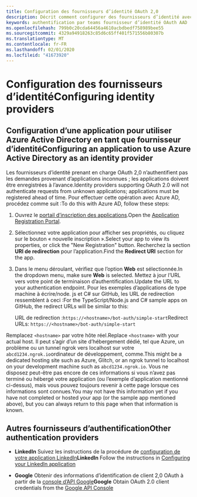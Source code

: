 ```yaml
---
title: Configuration des fournisseurs d’identité OAuth 2,0
description: Décrit comment configurer des fournisseurs d’identité avec un focus sur Azure AD
keywords: authentification par teams fournisseur d’identité OAuth AAD
ms.openlocfilehash: 799b0c20cda64456a4610acbdbedf758989bee55
ms.sourcegitcommit: 4329a94918263c85d6c65ff401f571556b80307b
ms.translationtype: MT
ms.contentlocale: fr-FR
ms.lasthandoff: 02/01/2020
ms.locfileid: "41673920"
---
```

# <a name="configuring-identity-providers"></a><span data-ttu-id="55da2-104">Configuration des fournisseurs d’identité</span><span class="sxs-lookup"><span data-stu-id="55da2-104">Configuring identity providers</span></span>

## <a name="configuring-an-application-to-use-azure-active-directory-as-an-identity-provider"></a><span data-ttu-id="55da2-105">Configuration d’une application pour utiliser Azure Active Directory en tant que fournisseur d’identité</span><span class="sxs-lookup"><span data-stu-id="55da2-105">Configuring an application to use Azure Active Directory as an identity provider</span></span>

<span data-ttu-id="55da2-106">Les fournisseurs d’identité prenant en charge OAuth 2,0 n’authentifient pas les demandes provenant d’applications inconnues ; les applications doivent être enregistrées à l’avance.</span><span class="sxs-lookup"><span data-stu-id="55da2-106">Identity providers supporting OAuth 2.0 will not authenticate requests from unknown applications; applications must be registered ahead of time.</span></span> <span data-ttu-id="55da2-107">Pour effectuer cette opération avec Azure AD, procédez comme suit :</span><span class="sxs-lookup"><span data-stu-id="55da2-107">To do this with Azure AD, follow these steps:</span></span>

1. <span data-ttu-id="55da2-108">Ouvrez le [portail d’inscription des applications](https://ms.portal.azure.com/#blade/Microsoft_AAD_RegisteredApps/ApplicationsListBlade).</span><span class="sxs-lookup"><span data-stu-id="55da2-108">Open the [Application Registration Portal](https://ms.portal.azure.com/#blade/Microsoft_AAD_RegisteredApps/ApplicationsListBlade).</span></span>

2. <span data-ttu-id="55da2-109">Sélectionnez votre application pour afficher ses propriétés, ou cliquez sur le bouton « nouvelle inscription ».</span><span class="sxs-lookup"><span data-stu-id="55da2-109">Select your app to view its properties, or click the "New Registration" button.</span></span> <span data-ttu-id="55da2-110">Recherchez la section **URI de redirection** pour l’application.</span><span class="sxs-lookup"><span data-stu-id="55da2-110">Find the **Redirect URI** section for the app.</span></span>

3. <span data-ttu-id="55da2-111">Dans le menu déroulant, vérifiez que l’option **Web** est sélectionnée.</span><span class="sxs-lookup"><span data-stu-id="55da2-111">In the dropdown menu, make sure **Web** is selected.</span></span> <span data-ttu-id="55da2-112">Mettez à jour l’URL vers votre point de terminaison d’authentification.</span><span class="sxs-lookup"><span data-stu-id="55da2-112">Update the URL to your authentication endpoint.</span></span> <span data-ttu-id="55da2-113">Pour les exemples d’applications de type machine à écrire/node. js et C# sur GitHub, les URL de redirection ressemblent à ceci :</span><span class="sxs-lookup"><span data-stu-id="55da2-113">For the TypeScript/Node.js and C# sample apps on GitHub, the redirect URLs will be similar to this:</span></span>

    <span data-ttu-id="55da2-114">URL de redirection :`https://<hostname>/bot-auth/simple-start`</span><span class="sxs-lookup"><span data-stu-id="55da2-114">Redirect URLs: `https://<hostname>/bot-auth/simple-start`</span></span>

<span data-ttu-id="55da2-115">Remplacez `<hostname>` par votre hôte réel.</span><span class="sxs-lookup"><span data-stu-id="55da2-115">Replace `<hostname>` with your actual host.</span></span> <span data-ttu-id="55da2-116">Il peut s’agir d’un site d’hébergement dédié, tel que Azure, un problème ou un tunnel ngrok vers localhost sur votre `abcd1234.ngrok.io`ordinateur de développement, comme.</span><span class="sxs-lookup"><span data-stu-id="55da2-116">This might be a dedicated hosting site such as Azure, Glitch, or an ngrok tunnel to localhost on your development machine such as `abcd1234.ngrok.io`.</span></span> <span data-ttu-id="55da2-117">Vous ne disposez peut-être pas encore de ces informations si vous n’avez pas terminé ou hébergé votre application (ou l’exemple d’application mentionné ci-dessus), mais vous pouvez toujours revenir à cette page lorsque ces informations sont connues.</span><span class="sxs-lookup"><span data-stu-id="55da2-117">You may not have this information yet if you have not completed or hosted your app (or the sample app mentioned above), but you can always return to this page when that information is known.</span></span>

## <a name="other-authentication-providers"></a><span data-ttu-id="55da2-118">Autres fournisseurs d’authentification</span><span class="sxs-lookup"><span data-stu-id="55da2-118">Other authentication providers</span></span>

* <span data-ttu-id="55da2-119">**LinkedIn** Suivez les instructions de la procédure de [configuration de votre application LinkedIn](https://developer.linkedin.com/docs/oauth2)</span><span class="sxs-lookup"><span data-stu-id="55da2-119">**LinkedIn** Follow the instructions in [Configuring your LinkedIn application](https://developer.linkedin.com/docs/oauth2)</span></span>

* <span data-ttu-id="55da2-120">**Google** Obtenir des informations d’identification de client 2,0 OAuth à partir de la [console d’API Google](https://console.developers.google.com/)</span><span class="sxs-lookup"><span data-stu-id="55da2-120">**Google** Obtain OAuth 2.0 client credentials from the [Google API Console](https://console.developers.google.com/)</span></span>
